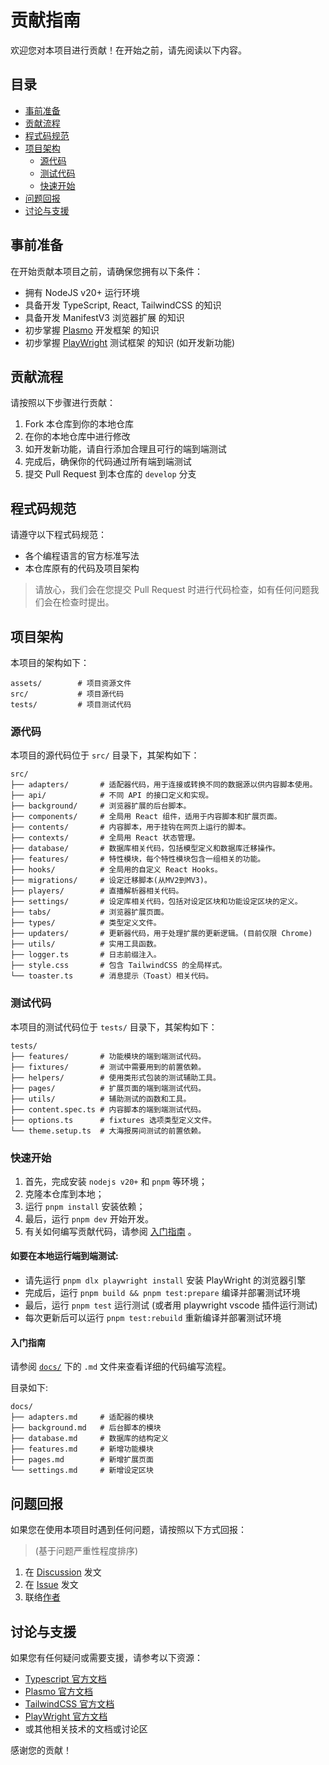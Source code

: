 # 贡献指南

欢迎您对本项目进行贡献！在开始之前，请先阅读以下内容。

## 目录

- [事前准备](#事前准备)
- [贡献流程](#贡献流程)
- [程式码规范](#程式码规范)
- [项目架构](#项目架构)
    - [源代码](#源代码)
    - [测试代码](#测试代码)
    - [快速开始](#快速开始)
- [问题回报](#问题回报)
- [讨论与支援](#讨论与支援)

## 事前准备

在开始贡献本项目之前，请确保您拥有以下条件：

- 拥有 NodeJS v20+ 运行环境
- 具备开发 TypeScript, React, TailwindCSS 的知识
- 具备开发 ManifestV3 浏览器扩展 的知识
- 初步掌握 [Plasmo](https://www.plasmo.com) 开发框架 的知识
- 初步掌握 [PlayWright](https://playwright.dev) 测试框架 的知识 (如开发新功能)

## 贡献流程

请按照以下步骤进行贡献：

1. Fork 本仓库到你的本地仓库
2. 在你的本地仓库中进行修改
3. 如开发新功能，请自行添加合理且可行的端到端测试
4. 完成后，确保你的代码通过所有端到端测试
5. 提交 Pull Request 到本仓库的 `develop` 分支

## 程式码规范

请遵守以下程式码规范：

- 各个编程语言的官方标准写法
- 本仓库原有的代码及项目架构

> 请放心，我们会在您提交 Pull Request 时进行代码检查，如有任何问题我们会在检查时提出。

## 项目架构

本项目的架构如下：
```plaintext
assets/        # 项目资源文件
src/           # 项目源代码
tests/         # 项目测试代码
```

### 源代码

本项目的源代码位于 `src/` 目录下，其架构如下：
```
src/
├── adapters/       # 适配器代码，用于连接或转换不同的数据源以供内容脚本使用。
├── api/            # 不同 API 的接口定义和实现。
├── background/     # 浏览器扩展的后台脚本。
├── components/     # 全局用 React 组件，适用于内容脚本和扩展页面。
├── contents/       # 内容脚本，用于挂钩在网页上运行的脚本。
├── contexts/       # 全局用 React 状态管理。
├── database/       # 数据库相关代码，包括模型定义和数据库迁移操作。
├── features/       # 特性模块，每个特性模块包含一组相关的功能。
├── hooks/          # 全局用的自定义 React Hooks。
├── migrations/     # 设定迁移脚本(从MV2到MV3)。
├── players/        # 直播解析器相关代码。
├── settings/       # 设定库相关代码，包括对设定区块和功能设定区块的定义。
├── tabs/           # 浏览器扩展页面。
├── types/          # 类型定义文件。
├── updaters/       # 更新器代码，用于处理扩展的更新逻辑。(目前仅限 Chrome)
├── utils/          # 实用工具函数。
├── logger.ts       # 日志前缀注入。
├── style.css       # 包含 TailwindCSS 的全局样式。
└── toaster.ts      # 消息提示（Toast）相关代码。
```

### 测试代码

本项目的测试代码位于 `tests/` 目录下，其架构如下：

```
tests/ 
├── features/       # 功能模块的端到端测试代码。 
├── fixtures/       # 测试中需要用到的前置依赖。 
├── helpers/        # 使用类形式包装的测试辅助工具。
├── pages/          # 扩展页面的端到端测试代码。
├── utils/          # 辅助测试的函数和工具。
├── content.spec.ts # 内容脚本的端到端测试代码。
├── options.ts      # fixtures 选项类型定义文件。
└── theme.setup.ts  # 大海报房间测试的前置依赖。
```

### 快速开始

1. 首先，完成安装 `nodejs v20+` 和 `pnpm` 等环境；
2. 克隆本仓库到本地；
3. 运行 `pnpm install` 安装依赖；
4. 最后，运行 `pnpm dev` 开始开发。
5. 有关如何编写贡献代码，请参阅 [入门指南](#入门指南) 。


#### 如要在本地运行端到端测试:
- 请先运行 `pnpm dlx playwright install` 安装 PlayWright 的浏览器引擎
- 完成后，运行 `pnpm build && pnpm test:prepare` 编译并部署测试环境
- 最后，运行 `pnpm test` 运行测试 (或者用 playwright vscode 插件运行测试)
- 每次更新后可以运行 `pnpm test:rebuild` 重新编译并部署测试环境

#### 入门指南

请参阅 [`docs/`](/docs/) 下的 `.md` 文件来查看详细的代码编写流程。

目录如下:
```
docs/
├── adapters.md     # 适配器的模块
├── background.md   # 后台脚本的模块
├── database.md     # 数据库的结构定义
├── features.md     # 新增功能模块
├── pages.md        # 新增扩展页面
└── settings.md     # 新增设定区块
```

## 问题回报

如果您在使用本项目时遇到任何问题，请按照以下方式回报：

>(基于问题严重性程度排序)

1. 在 [Discussion](https://github.com/eric2788/bilibili-vup-stream-enhancer/discussions) 发文
2. 在 [Issue](https://github.com/eric2788/bilibili-vup-stream-enhancer/issues) 发文
3. 联络[作者](https://t.me/eric1008818)

## 讨论与支援

如果您有任何疑问或需要支援，请参考以下资源：

- [Typescript 官方文档](https://www.typescriptlang.org/docs/)
- [Plasmo 官方文档](https://www.plasmo.com/docs/)
- [TailwindCSS 官方文档](https://tailwindcss.com/docs)
- [PlayWright 官方文档](https://playwright.dev/docs/intro)
- 或其他相关技术的文档或讨论区

感谢您的贡献！
